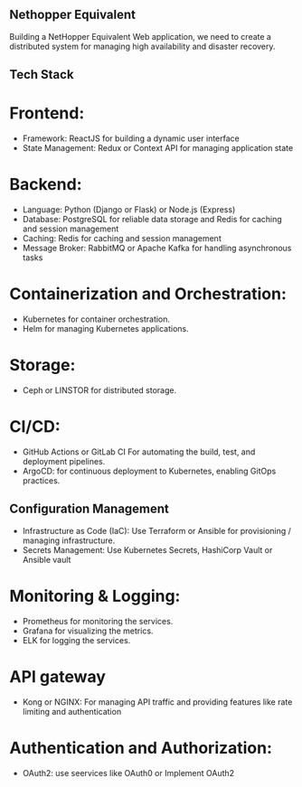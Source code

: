 ## Nethopper Equivalent
Building a NetHopper Equivalent Web application, we need to create a distributed system for managing high availability and disaster recovery.
## Tech Stack
# Frontend:
- Framework: ReactJS for building a dynamic user interface
- State Management: Redux or Context API for managing application state

# Backend:
- Language: Python (Django or Flask) or Node.js (Express)
- Database: PostgreSQL for reliable data storage and Redis for caching and session management
- Caching: Redis for caching and session management
- Message Broker: RabbitMQ or Apache Kafka for handling asynchronous tasks

# Containerization and Orchestration:
- Kubernetes for container orchestration.
- Helm for managing Kubernetes applications.

# Storage:
- Ceph or LINSTOR for distributed storage.

# CI/CD:
- GitHub Actions or GitLab CI For automating the build, test, and deployment pipelines.
- ArgoCD: for continuous deployment to Kubernetes, enabling GitOps practices.

## Configuration Management
- Infrastructure as Code (IaC): Use Terraform or Ansible for provisioning / managing infrastructure.
- Secrets Management: Use Kubernetes Secrets, HashiCorp Vault or Ansible vault

# Monitoring & Logging:
- Prometheus  for monitoring the services.
- Grafana for visualizing the metrics.
- ELK for logging the services.

# API gateway
- Kong or NGINX: For managing API traffic and providing features like rate limiting and authentication

# Authentication and Authorization:
- OAuth2: use seervices like OAuth0 or Implement OAuth2
